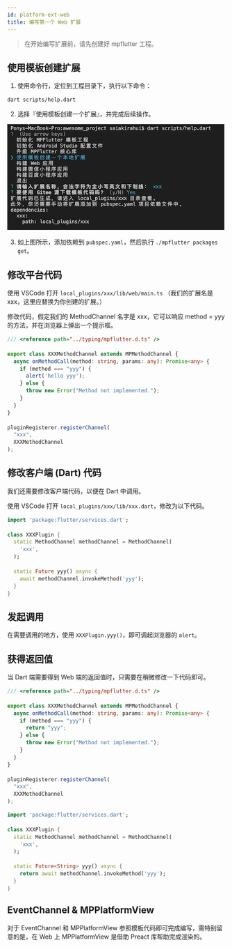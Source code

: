 ```yaml
---
id: platform-ext-web
title: 编写第一个 Web 扩展
---
```


> 在开始编写扩展前，请先创建好 mpflutter 工程。

## 使用模板创建扩展

1. 使用命令行，定位到工程目录下，执行以下命令：

```sh
dart scripts/help.dart
```

2. 选择『使用模板创建一个扩展』，并完成后续操作。

![](assets/platform-ext-4.png)

3. 如上图所示，添加依赖到 `pubspec.yaml`，然后执行 `./mpflutter packages get`。

## 修改平台代码

使用 VSCode 打开 `local_plugins/xxx/lib/web/main.ts` （我们的扩展名是 xxx，这里应替换为你创建的扩展。）

修改代码，假定我们的 MethodChannel 名字是 xxx，它可以响应 method = yyy 的方法，并在浏览器上弹出一个提示框。

```typescript
/// <reference path="../typing/mpflutter.d.ts" />

export class XXXMethodChannel extends MPMethodChannel {
  async onMethodCall(method: string, params: any): Promise<any> {
    if (method === "yyy") {
      alert('hello yyy');
    } else {
      throw new Error("Method not implemented.");
    }
  }
}

pluginRegisterer.registerChannel(
  "xxx",
  XXXMethodChannel
);

```

## 修改客户端 (Dart) 代码

我们还需要修改客户端代码，以便在 Dart 中调用。

使用 VSCode 打开 `local_plugins/xxx/lib/xxx.dart`，修改为以下代码。

```dart
import 'package:flutter/services.dart';

class XXXPlugin {
  static MethodChannel methodChannel = MethodChannel(
    'xxx',
  );

  static Future yyy() async {
    await methodChannel.invokeMethod('yyy');
  }
}
```

## 发起调用

在需要调用的地方，使用 ```XXXPlugin.yyy()```，即可调起浏览器的 `alert`。

## 获得返回值

当 Dart 端需要得到 Web 端的返回值时，只需要在稍微修改一下代码即可。


```typescript
/// <reference path="../typing/mpflutter.d.ts" />

export class XXXMethodChannel extends MPMethodChannel {
  async onMethodCall(method: string, params: any): Promise<any> {
    if (method === "yyy") {
      return "yyy";
    } else {
      throw new Error("Method not implemented.");
    }
  }
}

pluginRegisterer.registerChannel(
  "xxx",
  XXXMethodChannel
);

```

```dart
import 'package:flutter/services.dart';

class XXXPlugin {
  static MethodChannel methodChannel = MethodChannel(
    'xxx',
  );

  static Future<String> yyy() async {
    return await methodChannel.invokeMethod('yyy');
  }
}
```

## EventChannel & MPPlatformView

对于 EventChannel 和 MPPlatformView 参照模板代码即可完成编写，需特别留意的是，在 Web 上 MPPlatformView 是借助 Preact 库帮助完成渲染的。